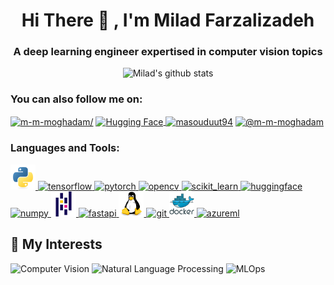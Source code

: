 <h1 align="center"> Hi There 👋 , I'm Milad Farzalizadeh </h1>
<h3 align="center">A deep learning engineer expertised in computer vision topics</h3>

<div align="center">
  <img src="https://github-readme-stats.vercel.app/api?username=miladfa7&show_icons=true&theme=solarized-dark" alt="Milad's github stats">
</div>

<h3 align="left">You can also follow me on:</h3>
<p align="left">
<a href="https://linkedin.com/in/milad-farzalizadeh/" target="blank"><img align="center" src="https://raw.githubusercontent.com/rahuldkjain/github-profile-readme-generator/master/src/images/icons/Social/linked-in-alt.svg" alt="m-m-moghadam/" height="30" width="40" /></a>
<a href="https://huggingface.co/miladfa7" target="_blank">
  <img align="center" src="https://huggingface.co/front/assets/huggingface_logo-noborder.svg" alt="Hugging Face" height="30" width="30" />
</a>
<a href="https://kaggle.com/miladfa7" target="blank"><img align="center" src="https://raw.githubusercontent.com/rahuldkjain/github-profile-readme-generator/master/src/images/icons/Social/kaggle.svg" alt="masouduut94" height="30" width="40" /></a>
<a href="https://medium.com/@m_farzalizadeh" target="blank"><img align="center" src="https://raw.githubusercontent.com/rahuldkjain/github-profile-readme-generator/master/src/images/icons/Social/medium.svg" alt="@m-m-moghadam" height="30" width="40" /></a>




<!-- 🔎 &nbsp;&nbsp;  I am currently work at TVConal, Singapore as Deep Learning Engineer (Full-Time). -->

<h3 align="left">Languages and Tools:</h3>
<p align="left">
  <!-- Python -->
  <a href="https://www.python.org" target="_blank" rel="noreferrer">
    <img src="https://raw.githubusercontent.com/devicons/devicon/master/icons/python/python-original.svg" alt="python" width="40" height="40"/>
  </a>

  <!-- TensorFlow -->
  <a href="https://www.tensorflow.org" target="_blank" rel="noreferrer">
    <img src="https://www.vectorlogo.zone/logos/tensorflow/tensorflow-icon.svg" alt="tensorflow" width="40" height="40"/>
  </a>

  <!-- PyTorch -->
  <a href="https://pytorch.org/" target="_blank" rel="noreferrer">
    <img src="https://www.vectorlogo.zone/logos/pytorch/pytorch-icon.svg" alt="pytorch" width="40" height="40"/>
  </a>

  <!-- OpenCV -->
  <a href="https://opencv.org/" target="_blank" rel="noreferrer">
    <img src="https://www.vectorlogo.zone/logos/opencv/opencv-icon.svg" alt="opencv" width="40" height="40"/>
  </a>

  <!-- Scikit-Learn -->
  <a href="https://scikit-learn.org/" target="_blank" rel="noreferrer">
    <img src="https://upload.wikimedia.org/wikipedia/commons/0/05/Scikit_learn_logo_small.svg" alt="scikit_learn" width="40" height="40"/>
  </a>

  <!-- Hugging Face -->
  <a href="https://huggingface.co/miladfa7" target="_blank" rel="noreferrer">
    <img src="https://huggingface.co/front/assets/huggingface_logo-noborder.svg" alt="huggingface" width="40" height="40"/>
  </a>

  <!-- NumPy -->
  <a href="https://numpy.org/" target="_blank" rel="noreferrer">
    <img src="https://upload.wikimedia.org/wikipedia/commons/3/31/NumPy_logo_2020.svg" alt="numpy" width="40" height="40"/>
  </a>

  <!-- Pandas -->
  <a href="https://pandas.pydata.org/" target="_blank" rel="noreferrer">
    <img src="https://raw.githubusercontent.com/devicons/devicon/master/icons/pandas/pandas-original.svg" alt="pandas" width="40" height="40"/>
  </a>

  <!-- FastAPI -->
  <a href="https://fastapi.tiangolo.com/" target="_blank" rel="noreferrer">
    <img src="https://cdn.worldvectorlogo.com/logos/fastapi.svg" alt="fastapi" width="40" height="40"/>
  </a>

  <!-- Linux -->
  <a href="https://www.linux.org/" target="_blank" rel="noreferrer">
    <img src="https://raw.githubusercontent.com/devicons/devicon/master/icons/linux/linux-original.svg" alt="linux" width="40" height="40"/>
  </a>

  <!-- Git -->
  <a href="https://git-scm.com/" target="_blank" rel="noreferrer">
    <img src="https://www.vectorlogo.zone/logos/git-scm/git-scm-icon.svg" alt="git" width="40" height="40"/>
  </a>

  <!-- Docker -->
  <a href="https://www.docker.com/" target="_blank" rel="noreferrer">
    <img src="https://raw.githubusercontent.com/devicons/devicon/master/icons/docker/docker-original-wordmark.svg" alt="docker" width="40" height="40"/>
  </a>

  <!-- Azure ML -->
  <a href="https://azure.microsoft.com/en-us/services/machine-learning/" target="_blank" rel="noreferrer">
    <img src="https://upload.wikimedia.org/wikipedia/commons/a/a8/Microsoft_Azure_Logo.svg" alt="azureml" width="40" height="40"/>
  </a>

</p>


## 🚀 My Interests

![Computer Vision](https://img.shields.io/badge/Computer%20Vision-gray?style=for-the-badge&logoColor=white)
![Natural Language Processing](https://img.shields.io/badge/Natural%20Language%20Processing-gray?style=for-the-badge&logoColor=white)
![MLOps](https://img.shields.io/badge/Deep%20Learning-gray?style=for-the-badge&logoColor=white)


